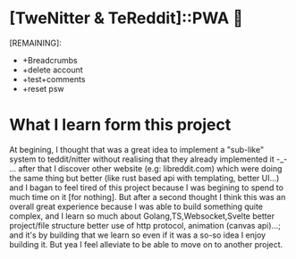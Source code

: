 # [TweNitter & TeReddit]::PWA 📲

[REMAINING]:

- +Breadcrumbs
- +delete account
- +test+comments
- +reset psw

# What I learn form this project

At begining, I thought that was a great idea to implement a "sub-like" system to teddit/nitter without realising that they already implemented it -\_- ... after that I discover other website (e.g: libreddit.com) which were doing the same thing but better (like rust based api with templating, better UI...) and I bagan to feel tired of this project because I was begining to spend to much time on it [for nothing]. But after a second thought I think this was an overall great experience because I was able to build something quite complex, and I learn so much about Golang,TS,Websocket,Svelte better project/file structure better use of http protocol, animation (canvas api)...; and it's by building that we learn so even if it was a so-so idea I enjoy building it. But yea I feel alleviate to be able to move on to another project.
